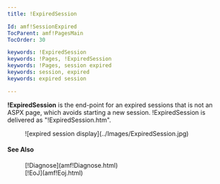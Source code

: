 ```yaml
---
title: !ExpiredSession

Id: amf!SessionExpired
TocParent: amf!PagesMain
TocOrder: 30

keywords: !ExpiredSession
keywords: !Pages, !ExpiredSession
keywords: !Pages, session expired
keywords: session, expired
keywords: expired session

---
```


**!ExpiredSession** is the end-point for an expired sessions that is not an ASPX page, which avoids starting a new session. !ExpiredSession is delivered as "!ExpiredSession.htm".
<dl>
        <dd>![expired session display](../Images/ExpiredSession.jpg)</dd>
</dl>

#### See Also
<dl>
        <dd>[!Diagnose](amf!Diagnose.html)</dd>
        <dd>[!EoJ](amf!Eoj.html)</dd>
</dl>


